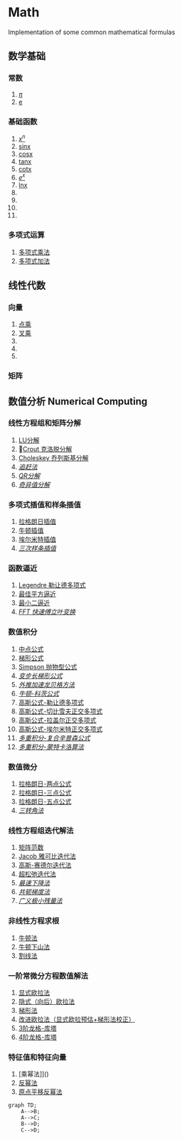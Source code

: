 # Math
Implementation of some common mathematical formulas

## 数学基础

### 常数
1. [$\pi$]()
2. [e]()

### 基础函数
1. [$x^n$]()
2. [sinx]()
3. [cosx]()
4. [tanx]()
5. [cotx]()
6. [$e^x$]()
7. [lnx]()
8. []()
9. []()
10. []()
11. []()

### 多项式运算
1. [多项式乘法]()
2. [多项式加法]()

## 线性代数

### 向量
1. [点乘]()
2. [叉乘]()
3. []()
4. []()
5. 

### 矩阵


## 数值分析 Numerical Computing

### 线性方程组和矩阵分解
1. [LU分解]()
2. [Crout 克洛脱分解]()
3. [Choleskey 乔列斯基分解]()
4. *[追赶法]()*
5. *[QR分解]()*
6. *[奇异值分解]()*

### 多项式插值和样条插值
1. [拉格朗日插值]()
2. [牛顿插值]()
3. [埃尔米特插值]()
4. *[三次样条插值]()*

### 函数逼近
1. [Legendre 勒让德多项式]()
2. [最佳平方逼近]()
3. [最小二逼近]()
4. *[FFT 快速傅立叶变换]()*

### 数值积分
1. [中点公式]()
2. [梯形公式]()
3. [Simpson 抛物型公式]()
4. *[变步长梯形公式]()*
5. *[外推加速龙贝格方法]()*
6. *[牛顿-科茨公式]()*
7. [高斯公式-勒让德多项式]()
8. [高斯公式-切比雪夫正交多项式]()
9. [高斯公式-拉盖尔正交多项式]()
10. [高斯公式-埃尔米特正交多项式]()
11. *[多重积分-复合辛普森公式]()*
12. *[多重积分-蒙特卡洛算法]()*

### 数值微分
1. [拉格朗日-两点公式]()
2. [拉格朗日-三点公式]()
3. [拉格朗日-五点公式]()
4. *[三转角法]()*

### 线性方程组迭代解法
1. [矩阵范数]()
2. [Jacob 雅可比迭代法]()
3. [高斯-赛德尔迭代法]()
4. [超松弛迭代法]()
5. *[最速下降法]()*
6. *[共轭梯度法]()*
7. *[广义极小残量法]()*

### 非线性方程求根
1. [牛顿法]()
2. [牛顿下山法]()
3. [割线法]()

### 一阶常微分方程数值解法
1. [显式欧拉法]()
2. [隐式（向后）欧拉法]()
3. [梯形法]()
4. [改进欧拉法（显式欧拉预估+梯形法校正）]()
5. [3阶龙格-库塔]()
6. [4阶龙格-库塔]()

### 特征值和特征向量
1. [乘幂法]]()
2. [反幂法]()
3. [原点平移反幂法]()

```mermaid
graph TD;
    A-->B;
    A-->C;
    B-->D;
    C-->D;
```
